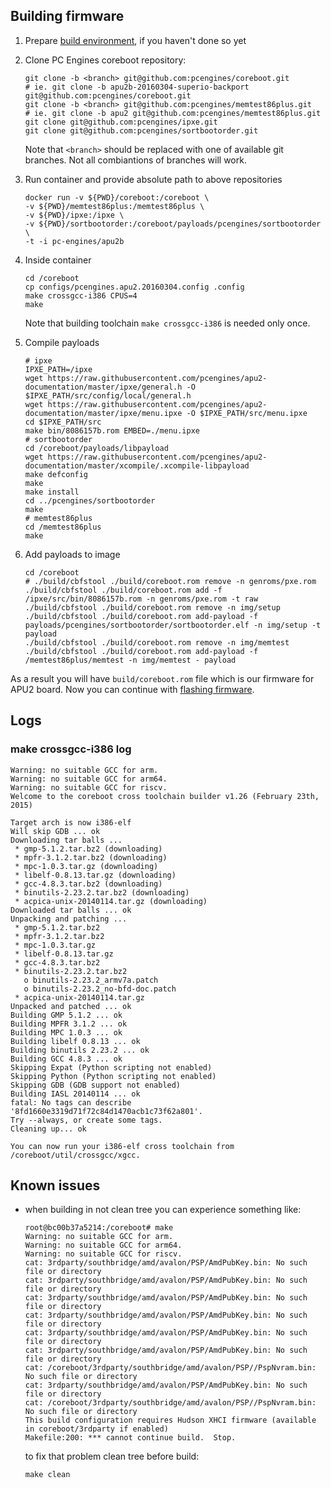 Building firmware
-----------------

1. Prepare [build environment](building_env.md), if you haven't done so yet
2. Clone PC Engines coreboot repository:

    ```
    git clone -b <branch> git@github.com:pcengines/coreboot.git
    # ie. git clone -b apu2b-20160304-superio-backport git@github.com:pcengines/coreboot.git
    git clone -b <branch> git@github.com:pcengines/memtest86plus.git
    # ie. git clone -b apu2 git@github.com:pcengines/memtest86plus.git
    git clone git@github.com:pcengines/ipxe.git
    git clone git@github.com:pcengines/sortbootorder.git
    ```

    Note that `<branch>` should be replaced with one of available git branches.
    Not all combiantions of branches will work.

3. Run container and provide absolute path to above repositories

    ```
    docker run -v ${PWD}/coreboot:/coreboot \
    -v ${PWD}/memtest86plus:/memtest86plus \
    -v ${PWD}/ipxe:/ipxe \
    -v ${PWD}/sortbootorder:/coreboot/payloads/pcengines/sortbootorder \
    -t -i pc-engines/apu2b
    ```

4. Inside container

    ```
    cd /coreboot
    cp configs/pcengines.apu2.20160304.config .config
    make crossgcc-i386 CPUS=4
    make
    ```

    Note that building toolchain `make crossgcc-i386` is needed only once.

5. Compile payloads

    ```
    # ipxe
    IPXE_PATH=/ipxe
    wget https://raw.githubusercontent.com/pcengines/apu2-documentation/master/ipxe/general.h -O $IPXE_PATH/src/config/local/general.h
    wget https://raw.githubusercontent.com/pcengines/apu2-documentation/master/ipxe/menu.ipxe -O $IPXE_PATH/src/menu.ipxe
    cd $IPXE_PATH/src
    make bin/8086157b.rom EMBED=./menu.ipxe
    # sortbootorder
    cd /coreboot/payloads/libpayload
    wget https://raw.githubusercontent.com/pcengines/apu2-documentation/master/xcompile/.xcompile-libpayload
    make defconfig
    make
    make install
    cd ../pcengines/sortbootorder
    make
    # memtest86plus
    cd /memtest86plus
    make
    ```
6. Add payloads to image

   ```
   cd /coreboot
   # ./build/cbfstool ./build/coreboot.rom remove -n genroms/pxe.rom
   ./build/cbfstool ./build/coreboot.rom add -f /ipxe/src/bin/8086157b.rom -n genroms/pxe.rom -t raw
   ./build/cbfstool ./build/coreboot.rom remove -n img/setup
   ./build/cbfstool ./build/coreboot.rom add-payload -f payloads/pcengines/sortbootorder/sortbootorder.elf -n img/setup -t payload
   ./build/cbfstool ./build/coreboot.rom remove -n img/memtest
   ./build/cbfstool ./build/coreboot.rom add-payload -f /memtest86plus/memtest -n img/memtest - payload
   ```

As a result you will have `build/coreboot.rom` file which is our firmware for
APU2 board. Now you can continue with [flashing firmware](flashing_firmware.md).


Logs
----

### make crossgcc-i386 log

```
Warning: no suitable GCC for arm.
Warning: no suitable GCC for arm64.
Warning: no suitable GCC for riscv.
Welcome to the coreboot cross toolchain builder v1.26 (February 23th, 2015)

Target arch is now i386-elf
Will skip GDB ... ok
Downloading tar balls ... 
 * gmp-5.1.2.tar.bz2 (downloading)
 * mpfr-3.1.2.tar.bz2 (downloading)
 * mpc-1.0.3.tar.gz (downloading)
 * libelf-0.8.13.tar.gz (downloading)
 * gcc-4.8.3.tar.bz2 (downloading)
 * binutils-2.23.2.tar.bz2 (downloading)
 * acpica-unix-20140114.tar.gz (downloading)
Downloaded tar balls ... ok
Unpacking and patching ... 
 * gmp-5.1.2.tar.bz2
 * mpfr-3.1.2.tar.bz2
 * mpc-1.0.3.tar.gz
 * libelf-0.8.13.tar.gz
 * gcc-4.8.3.tar.bz2
 * binutils-2.23.2.tar.bz2
   o binutils-2.23.2_armv7a.patch
   o binutils-2.23.2_no-bfd-doc.patch
 * acpica-unix-20140114.tar.gz
Unpacked and patched ... ok
Building GMP 5.1.2 ... ok
Building MPFR 3.1.2 ... ok
Building MPC 1.0.3 ... ok
Building libelf 0.8.13 ... ok
Building binutils 2.23.2 ... ok
Building GCC 4.8.3 ... ok
Skipping Expat (Python scripting not enabled)
Skipping Python (Python scripting not enabled)
Skipping GDB (GDB support not enabled)
Building IASL 20140114 ... ok
fatal: No tags can describe '8fd1660e3319d71f72c84d1470acb1c73f62a801'.
Try --always, or create some tags.
Cleaning up... ok

You can now run your i386-elf cross toolchain from /coreboot/util/crossgcc/xgcc.
```

Known issues
------------

* when building in not clean tree you can experience something like:

    ```
    root@bc00b37a5214:/coreboot# make
    Warning: no suitable GCC for arm.
    Warning: no suitable GCC for arm64.
    Warning: no suitable GCC for riscv.
    cat: 3rdparty/southbridge/amd/avalon/PSP/AmdPubKey.bin: No such file or directory
    cat: 3rdparty/southbridge/amd/avalon/PSP/AmdPubKey.bin: No such file or directory
    cat: 3rdparty/southbridge/amd/avalon/PSP/AmdPubKey.bin: No such file or directory
    cat: 3rdparty/southbridge/amd/avalon/PSP/AmdPubKey.bin: No such file or directory
    cat: 3rdparty/southbridge/amd/avalon/PSP/AmdPubKey.bin: No such file or directory
    cat: 3rdparty/southbridge/amd/avalon/PSP/AmdPubKey.bin: No such file or directory
    cat: /coreboot/3rdparty/southbridge/amd/avalon/PSP//PspNvram.bin: No such file or directory
    cat: 3rdparty/southbridge/amd/avalon/PSP/AmdPubKey.bin: No such file or directory
    cat: /coreboot/3rdparty/southbridge/amd/avalon/PSP//PspNvram.bin: No such file or directory
    This build configuration requires Hudson XHCI firmware (available in coreboot/3rdparty if enabled)
    Makefile:200: *** cannot continue build.  Stop.
    ```

    to fix that problem clean tree before build:

    ```
    make clean
    ```
